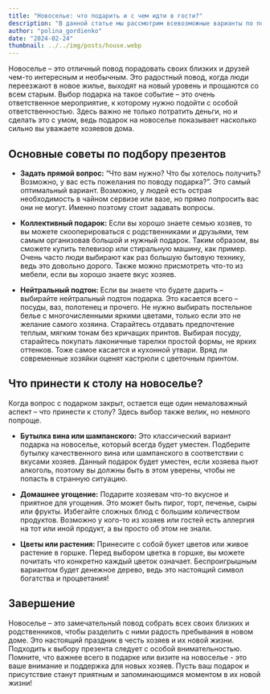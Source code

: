 ```yaml
---
title: "Новоселье: что подарить и с чем идти в гости?"
description: "В данной статье мы рассмотрим всевозможные варианты по подбору подарков и как порадовать хозяевов нового дома."
author: "polina_gordienko"
date: "2024-02-24"
thumbnail: ../../img/posts/house.webp
---
```


Новоселье – это отличный повод порадовать своих близких и друзей чем-то интересным и необычным. Это радостный повод, когда люди переезжают в новое жилье, выходят на новый уровень и прощаются со всем старым. Выбор подарка на такое событие – это очень ответственное мероприятие, к которому нужно подойти с особой ответственностью. Здесь важно не только потратить деньги, но и сделать это с умом, ведь подарок на новоселье показывает насколько сильно вы уважаете хозяевов дома.

## Основные советы по подбору презентов

- **Задать прямой вопрос:** “Что вам нужно? Что бы хотелось получить? Возможно, у вас есть пожелания по поводу подарка?”. Это самый оптимальный вариант. Возможно, у людей есть острая необходимость в чайном сервизе или вазе, но прямо попросить вас они не могут. Именно поэтому стоит задавать вопросы.

- **Коллективный подарок:** Если вы хорошо знаете семью хозяев, то вы можете скооперироваться с родственниками и друзьями, тем самым организовав большой и нужный подарок. Таким образом, вы сможете купить телевизор или стиральную машину, как пример. Очень часто люди выбирают как раз большую бытовую технику, ведь это довольно дорого. Также можно присмотреть что-то из мебели, если вы хорошо знаете вкус хозяев.

- **Нейтральный подтон:** Если вы знаете что будете дарить – выбирайте нейтральный подтон подарка. Это касается всего – посуды, ваз, полотенец и прочего. Не нужно выбирать постельное белье с многочисленными яркими цветами, только если это не желание самого хозяина. Старайтесь отдавать предпочтение теплым, мягким тонам без кричащих принтов. Выбирая посуду, старайтесь покупать лаконичные тарелки простой формы, не ярких оттенков. Тоже самое касается и кухонной утвари. Вряд ли современные хозяйки оценят кастрюли с цветочным принтом.

## Что принести к столу на новоселье?

Когда вопрос с подарком закрыт, остается еще один немаловажный аспект – что принести к столу? Здесь выбор также велик, но немного попроще.

- **Бутылка вина или шампанского:** Это классический вариант подарка на новоселье, который всегда будет уместен. Подберите бутылку качественного вина или шампанского в соответствии с вкусами хозяев. Данный подарок будет уместен, если хозяева пьют алкоголь, поэтому вы должны быть в этом уверены, чтобы не попасть в странную ситуацию.

- **Домашнее угощение:** Подарите хозяевам что-то вкусное и приятное для угощения. Это может быть пирог, торт, печенье, сыры или фрукты. Избегайте сложных блюд с большим количеством продуктов. Возможно у кого-то из хозяев или гостей есть аллергия на тот или иной продукт, а вы просто об этом не знали.

- **Цветы или растения:** Принесите с собой букет цветов или живое растение в горшке. Перед выбором цветка в горшке, вы можете почитать что конкретно каждый цветок означает. Беспроигрышным вариантом будет денежное дерево, ведь это настоящий символ богатства и процветания!

## Завершение

Новоселье – это замечательный повод собрать всех своих близких и родственников, чтобы разделить с ними радость пребывания в новом доме. Это настоящий праздник в честь хозяев и их новой жизни. Подходить к выбору презента следует с особой внимательностью. Помните, что важнее всего в подарке или визите на новоселье - это ваше внимание и поддержка для новых хозяев. Пусть ваш подарок и присутствие станут приятным и запоминающимся моментом в их новой жизни!

